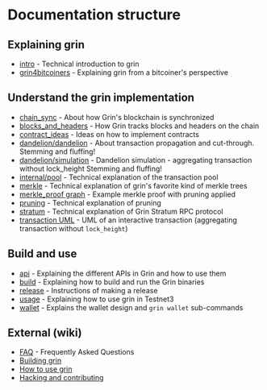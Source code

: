 # Documentation structure

## Explaining grin

- [intro](intro.md) - Technical introduction to grin
- [grin4bitcoiners](grin4bitcoiners.md) - Explaining grin from a bitcoiner's perspective

## Understand the grin implementation

- [chain_sync](chain/chain_sync.md) - About how Grin's blockchain is synchronized
- [blocks_and_headers](chain/blocks_and_headers.md) - How Grin tracks blocks and headers on the chain
- [contract_ideas](contract_ideas.md) - Ideas on how to implement contracts
- [dandelion/dandelion](dandelion/dandelion.md) - About transaction propagation and cut-through. Stemming and fluffing!
- [dandelion/simulation](dandelion/simulation.md) - Dandelion simulation - aggregating transaction without lock_height Stemming and fluffing!
- [internal/pool](internal/pool.md) - Technical explanation of the transaction pool
- [merkle](merkle.md) - Technical explanation of grin's favorite kind of merkle trees
- [merkle_proof graph](merkle_proof/merkle_proof.png) - Example merkle proof with pruning applied
- [pruning](pruning.md) - Technical explanation of pruning
- [stratum](stratum.md) - Technical explanation of Grin Stratum RPC protocol
- [transaction UML](wallet/transaction/basic-transaction-wf.png) - UML of an interactive transaction (aggregating transaction without `lock_height`)

## Build and use

- [api](api/api.md) - Explaining the different APIs in Grin and how to use them
- [build](build.md) - Explaining how to build and run the Grin binaries
- [release](release_instruction.md) - Instructions of making a release
- [usage](usage.md) - Explaining how to use grin in Testnet3
- [wallet](wallet/usage.md) - Explains the wallet design and `grin wallet` sub-commands

## External (wiki)

- [FAQ](https://github.com/mimblewimble/docs/wiki/FAQ) - Frequently Asked Questions
- [Building grin](https://github.com/mimblewimble/docs/wiki/Building)
- [How to use grin](https://github.com/mimblewimble/docs/wiki/How-to-use-grin)
- [Hacking and contributing](https://github.com/mimblewimble/docs/wiki/Hacking-and-contributing)
